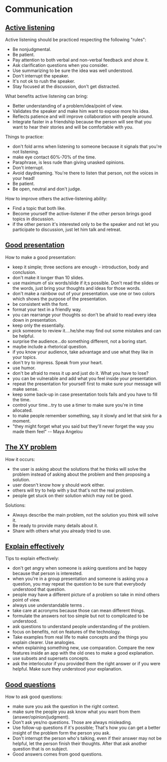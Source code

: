 # Communication

## [Active listening](https://www.verywellmind.com/what-is-active-listening-3024343)
Active listening should be practiced respecting the following "rules":
- Be nonjudgmental.
- Be patient.
- Pay attention to both verbal and non-verbal feedback and show it.
- Ask clarification questions when you consider.
- Use summarizing to be sure the idea was well understood.
- Don't interrupt the speaker.
- It's not ok to rush the speaker.
- Stay focused at the discussion, don't get distracted.

What benefits active listening can bring:
- Better understanding of a problem/idea/point of view.
- Validates the speaker and make him want to expose more his idea.
- Reflects patience and will improve collaboration with people around.
- Integrate faster in a friendship because the person will see that you want to hear their stories and will be comfortable with you.

Things to practice:
- don't fold arms when listening to someone because it signals that you're not listening.
- make eye contact 60%-70% of the time.
- Paraphrase, is less rude than giving unasked opinions.
- Don't interrupt.
- Avoid daydreaming. You're there to listen that person, not the voices in your head!
- Be patient.
- Be open, neutral and don't judge.

How to improve others the active-listening ability:
- Find a topic that both like.
- Become yourself the active-listener if the other person brings good topics in discussion.
- if the other person it's interested only to be the speaker and not let you participate to discussion, just let him talk and retreat.

## [Good presentation](https://biteable.com/blog/tips/how-to-make-good-presentation/)

How to make a good presentation:
- keep it simple; three sections are enough - introduction, body and conclusion.
- don't make it longer than 10 slides.
- use maximum of six words/slide if it;s possible. Don't read the slides or the words, just bring your thoughts and ideas for those words.
- don't make a rainbow out of your presentation. use one or two colors which shows the purpose of the presentation.
- be consistent with the font.
- format your text in a friendly way.
- you can rearrange your thoughts so don't be afraid to read every idea down in presentation.
- keep only the essentially.
- pick someone to review it....he/she may find out some mistakes and can be helpful.
- surprise the audience...do something different, not a boring start.
- maybe include a rhetorical question.
- if you know your audience, take advantage and use what they like in your topics.
- don't try to impress. Speak from your heart.
- use humor.
- don't be afraid to mess it up and just do it. What you have to lose?
- you can be vulnerable and add what you feel inside your presentation.
- repeat the presentation for yourself first to make sure your message will make sense.
- keep some back-up in case presentation tools fails and you have to fill the time.
- control your time...try to use a timer to make sure you're in time allocated.
- to make people remember something, say it slowly and let that sink for a moment.
- "they might forget what you said but they'll never forget the way you made them feel" -- Maya Angelou

## [The XY problem](http://xyproblem.info/)
How it occurs:
- the user is asking about the solutions that he thinks will solve the problem instead of asking about the problem and then proposing a solution.
- user doesn't know how y should work either.
- others will try to help with y but that's not the real problem.
- people get stuck on their solution which may not be good.

Solutions:
- Always describe the main problem, not the solution you think will solve it.
- Be ready to provide many details about it.
- Share with others what you already tried to use.

## [Explain effectively](https://www.techrepublic.com/blog/10-things/10-ways-to-explain-things-more-effectively/)
Tips to explain effectively:
- don't get angry when someone is asking questions and be happy because that person is interested.
- when you're in a group presentation and someone is asking you a question, you may repeat the question to be sure that everybody understood that question.
- people may have a different picture of a problem so take in mind others point of view.
- always use understandable terms .
- take care at acronyms because those can mean different things.
- formulate the answers not too simple but not to complicated to be understood.
- ask questions to understand people understanding of the problem.
- focus on benefits, not on features of the technology.
- Take examples from real life to make concepts and the things you explain clearer. Use analogies.
- when explaining something new, use comparation. Compare the new features inside an app with the old ones to make a good explanation.
- use subsets and supersets concepts.
- ask the interlocutor if you provided them the right answer or if you were helpful. Make sure they understood your explanation.

## [Good questions](https://www.lifehack.org/articles/communication/how-amazingly-good-asking-questions.html)
How to ask good questions:
- make sure you ask the question in the right context.
- make sure the people you ask know what you want from them (answer/opinion/judgment).
- Don't ask yes/no questions. Those are always misleading.
- Use follow-up questions if it's possible; That's how you can get a better insight of the problem form the person you ask.
- Don't interrupt the person who's talking, even if their answer may not be helpful, let the person finish their thoughts. After that ask another question that is on subject.
- Good answers comes from good questions.

